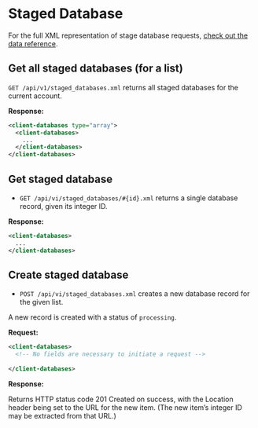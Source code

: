 Staged Database
=======

For the full XML representation of stage database requests, [check out the data reference](data_reference.md#staged_database).

Get all staged databases (for a list)
--------------------------

`GET /api/v1/staged_databases.xml` returns all staged databases for the current account.

**Response:**

``` xml
<client-databases type="array">
  <client-databases>
    ...
  </client-databases>
</client-databases>
```


Get staged database
--------

* `GET /api/vi/staged_databases/#{id}.xml` returns a single database record, given its integer ID.

**Response:**

``` xml
<client-databases>
  ...
</client-databases>
```


Create staged database
-----------

* `POST /api/vi/staged_databases.xml` creates a new database record for the given list.

A new record is created with a status of `processing`.

**Request:**

``` xml
<client-databases>
  <!-- No fields are necessary to initiate a request -->
  
</client-databases>
```

**Response:**

Returns HTTP status code 201 Created on success, with the Location header being set to the URL for the new item. (The new item’s integer ID may be extracted from that URL.)

